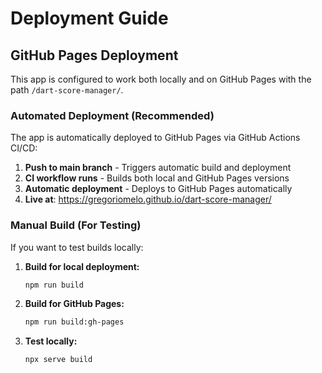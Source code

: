 # Deployment Guide

## GitHub Pages Deployment

This app is configured to work both locally and on GitHub Pages with the path `/dart-score-manager/`.

### Automated Deployment (Recommended)

The app is automatically deployed to GitHub Pages via GitHub Actions CI/CD:

1. **Push to main branch** - Triggers automatic build and deployment
2. **CI workflow runs** - Builds both local and GitHub Pages versions
3. **Automatic deployment** - Deploys to GitHub Pages automatically
4. **Live at**: https://gregoriomelo.github.io/dart-score-manager/

### Manual Build (For Testing)

If you want to test builds locally:

1. **Build for local deployment:**
   ```bash
   npm run build
   ```

2. **Build for GitHub Pages:**
   ```bash
   npm run build:gh-pages
   ```

3. **Test locally:**
   ```bash
   npx serve build
   ```
